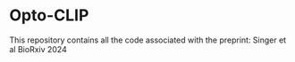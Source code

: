 # Opto-CLIP
This repository contains all the code associated with the preprint: Singer et al BioRxiv 2024
